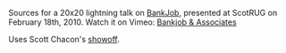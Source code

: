 Sources for a 20x20 lightning talk on [BankJob][bankjob], presented at ScotRUG on February 18th, 2010. Watch it on Vimeo: [Bankjob & Associates][vimeo]

Uses Scott Chacon's [showoff][showoff].

[bankjob]: http://github.com/rhubarb/bankjob
[showoff]: http://github.com/schacon/showoff
[vimeo]: http://vimeo.com/9627228